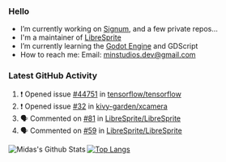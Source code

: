 ### Hello

- I’m currently working on [Signum](https://github.com/MintStudios/Signum), and a few private repos...
- I'm a maintainer of [LibreSprite](https://github.com/LibreSprite/LibreSprite)
- I’m currently learning the [Godot Engine](https://godotengine.org/) and GDScript
- How to reach me: Email: minstudios.dev@gmail.com

### Latest GitHub Activity
<!--START_SECTION:activity-->

1. ❗️ Opened issue [#44751](https://github.com/tensorflow/tensorflow/issues/44751) in [tensorflow/tensorflow](https://github.com/tensorflow/tensorflow)
2. ❗️ Opened issue [#32](https://github.com/kivy-garden/xcamera/issues/32) in [kivy-garden/xcamera](https://github.com/kivy-garden/xcamera)
3. 🗣 Commented on [#81](https://github.com/LibreSprite/LibreSprite/issues/81) in [LibreSprite/LibreSprite](https://github.com/LibreSprite/LibreSprite)
4. 🗣 Commented on [#59](https://github.com/LibreSprite/LibreSprite/issues/59) in [LibreSprite/LibreSprite](https://github.com/LibreSprite/LibreSprite)
<!--END_SECTION:activity-->

<img align="left" alt="Midas's Github Stats" src="https://github-readme-stats.vercel.app/api?username=MintStudios&show_icons=true&hide_border=true&count_private=true&theme=radical" />

[![Top Langs](https://github-readme-stats.vercel.app/api/top-langs/?username=MintStudios&hide_border=true&count_private=true&theme=radical)](https://github.com/anuraghazra/github-readme-stats)
